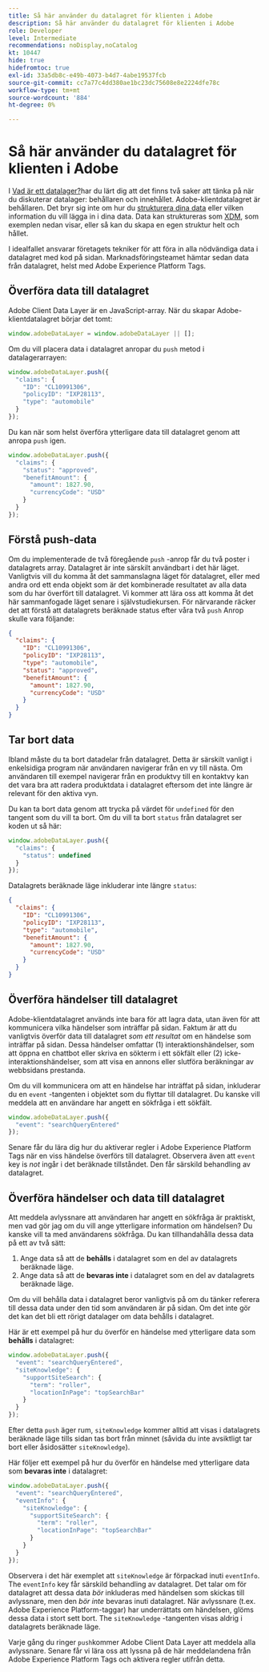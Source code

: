 ```yaml
---
title: Så här använder du datalagret för klienten i Adobe
description: Så här använder du datalagret för klienten i Adobe
role: Developer
level: Intermediate
recommendations: noDisplay,noCatalog
kt: 10447
hide: true
hidefromtoc: true
exl-id: 33a5db8c-e49b-4073-b4d7-4abe19537fcb
source-git-commit: cc7a77c4dd380ae1bc23dc75608e8e2224dfe78c
workflow-type: tm+mt
source-wordcount: '884'
ht-degree: 0%

---
```


# Så här använder du datalagret för klienten i Adobe

I [Vad är ett datalager?](whats-a-data-layer.md)har du lärt dig att det finns två saker att tänka på när du diskuterar datalager: behållaren och innehållet. Adobe-klientdatalagret är behållaren. Det bryr sig inte om hur du [strukturera dina data](../structuring-your-data.md) eller vilken information du vill lägga in i dina data. Data kan struktureras som [XDM](../structuring-your-data.md#xdm), som exemplen nedan visar, eller så kan du skapa en egen struktur helt och hållet.

I idealfallet ansvarar företagets tekniker för att föra in alla nödvändiga data i datalagret med kod på sidan. Marknadsföringsteamet hämtar sedan data från datalagret, helst med Adobe Experience Platform Tags.

## Överföra data till datalagret

Adobe Client Data Layer är en JavaScript-array. När du skapar Adobe-klientdatalagret börjar det tomt:

```js
window.adobeDataLayer = window.adobeDataLayer || [];
```

Om du vill placera data i datalagret anropar du `push` metod i datalagerarrayen:

```js
window.adobeDataLayer.push({
  "claims": {
    "ID": "CL10991306",
    "policyID": "IXP28113",
    "type": "automobile"
  }
});
```

Du kan när som helst överföra ytterligare data till datalagret genom att anropa `push` igen.

```js
window.adobeDataLayer.push({
  "claims": {
    "status": "approved",
    "benefitAmount": {
      "amount": 1827.90,
      "currencyCode": "USD"
    }
  }
});
```

## Förstå push-data

Om du implementerade de två föregående `push` -anrop får du två poster i datalagrets array. Datalagret är inte särskilt användbart i det här läget. Vanligtvis vill du komma åt det sammanslagna läget för datalagret, eller med andra ord ett enda objekt som är det kombinerade resultatet av alla data som du har överfört till datalagret. Vi kommer att lära oss att komma åt det här sammanfogade läget senare i självstudiekursen. För närvarande räcker det att förstå att datalagrets beräknade status efter våra två `push` Anrop skulle vara följande:

```json
{
  "claims": {
    "ID": "CL10991306",
    "policyID": "IXP28113",
    "type": "automobile",
    "status": "approved",
    "benefitAmount": {
      "amount": 1827.90,
      "currencyCode": "USD"
    }
  }
}
```

## Tar bort data

Ibland måste du ta bort datadelar från datalagret. Detta är särskilt vanligt i enkelsidiga program när användaren navigerar från en vy till nästa. Om användaren till exempel navigerar från en produktvy till en kontaktvy kan det vara bra att radera produktdata i datalagret eftersom det inte längre är relevant för den aktiva vyn.

Du kan ta bort data genom att trycka på värdet för `undefined` för den tangent som du vill ta bort. Om du vill ta bort `status` från datalagret ser koden ut så här:

```js
window.adobeDataLayer.push({
  "claims": {
    "status": undefined
  }
});
```

Datalagrets beräknade läge inkluderar inte längre `status`:

```json
{
  "claims": {
    "ID": "CL10991306",
    "policyID": "IXP28113",
    "type": "automobile",
    "benefitAmount": {
      "amount": 1827.90,
      "currencyCode": "USD"
    }
  }
}
```

## Överföra händelser till datalagret

Adobe-klientdatalagret används inte bara för att lagra data, utan även för att kommunicera vilka händelser som inträffar på sidan. Faktum är att du vanligtvis överför data till datalagret _som ett resultat_ om en händelse som inträffar på sidan. Dessa händelser omfattar (1) interaktionshändelser, som att öppna en chattbot eller skriva en sökterm i ett sökfält eller (2) icke-interaktionshändelser, som att visa en annons eller slutföra beräkningar av webbsidans prestanda.

Om du vill kommunicera om att en händelse har inträffat på sidan, inkluderar du en `event` -tangenten i objektet som du flyttar till datalagret. Du kanske vill meddela att en användare har angett en sökfråga i ett sökfält.

```js
window.adobeDataLayer.push({
  "event": "searchQueryEntered"
});
```

Senare får du lära dig hur du aktiverar regler i Adobe Experience Platform Tags när en viss händelse överförs till datalagret. Observera även att `event` key is _not_ ingår i det beräknade tillståndet. Den får särskild behandling av datalagret.

## Överföra händelser och data till datalagret

Att meddela avlyssnare att användaren har angett en sökfråga är praktiskt, men vad gör jag om du vill ange ytterligare information om händelsen? Du kanske vill ta med användarens sökfråga. Du kan tillhandahålla dessa data på ett av två sätt:

1. Ange data så att de **behålls** i datalagret som en del av datalagrets beräknade läge.
2. Ange data så att de **bevaras inte** i datalagret som en del av datalagrets beräknade läge.

Om du vill behålla data i datalagret beror vanligtvis på om du tänker referera till dessa data under den tid som användaren är på sidan. Om det inte gör det kan det bli ett rörigt datalager om data behålls i datalagret.

Här är ett exempel på hur du överför en händelse med ytterligare data som **behålls** i datalagret:

```js
window.adobeDataLayer.push({
  "event": "searchQueryEntered",
  "siteKnowledge": {
    "supportSiteSearch": {
      "term": "roller",
      "locationInPage": "topSearchBar"
    }
  }
});
```

Efter detta `push` äger rum, `siteKnowledge` kommer alltid att visas i datalagrets beräknade läge tills sidan tas bort från minnet (såvida du inte avsiktligt tar bort eller åsidosätter `siteKnowledge`).

Här följer ett exempel på hur du överför en händelse med ytterligare data som **bevaras inte** i datalagret:

```js
window.adobeDataLayer.push({
  "event": "searchQueryEntered",
  "eventInfo": {
    "siteKnowledge": {
      "supportSiteSearch": {
        "term": "roller",
        "locationInPage": "topSearchBar"
      }
    }
  }
});
```

Observera i det här exemplet att `siteKnowledge` är förpackad inuti `eventInfo`. The `eventInfo` key får särskild behandling av datalagret. Det talar om för datalagret att dessa data _bör_ inkluderas med händelsen som skickas till avlyssnare, men den _bör inte_ bevaras inuti datalagret. När avlyssnare (t.ex. Adobe Experience Platform-taggar) har underrättats om händelsen, glöms dessa data i stort sett bort. The `siteKnowledge` -tangenten visas aldrig i datalagrets beräknade läge.

Varje gång du ringer `push`kommer Adobe Client Data Layer att meddela alla avlyssnare. Senare får vi lära oss att lyssna på de här meddelandena från Adobe Experience Platform Tags och aktivera regler utifrån detta.
